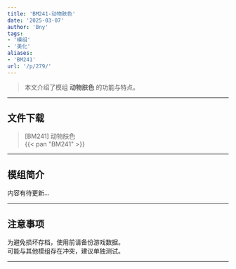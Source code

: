 ```yaml
---
title: 'BM241-动物肤色'
date: '2025-03-07'
author: 'Bny'
tags:
- '模组'
- '美化'
aliases:
- 'BM241'
url: '/p/279/'
---
```


> 本文介绍了模组 **动物肤色** 的功能与特点。

---

## 文件下载

> [BM241] 动物肤色  
{{< pan "BM241" >}}  

---

## 模组简介

>  
内容有待更新...  

---

## 注意事项

>  
为避免损坏存档，使用前请备份游戏数据。  
可能与其他模组存在冲突，建议单独测试。  

---

